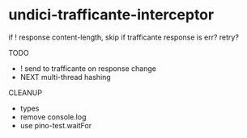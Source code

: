 # undici-trafficante-interceptor



if ! response content-length, skip
if trafficante response is err? retry?


TODO

- ! send to trafficante on response change
- NEXT multi-thread hashing

CLEANUP

- types
- remove console.log
- use pino-test.waitFor
